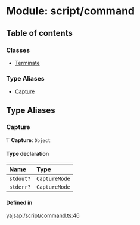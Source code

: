 # Module: script/command

## Table of contents

### Classes

- [Terminate](../classes/script_command.Terminate)

### Type Aliases

- [Capture](script_command#capture)

## Type Aliases

### Capture

Ƭ **Capture**: `Object`

#### Type declaration

| Name | Type |
| :------ | :------ |
| `stdout?` | `CaptureMode` |
| `stderr?` | `CaptureMode` |

#### Defined in

[yajsapi/script/command.ts:46](https://github.com/golemfactory/yajsapi/blob/2663a15/yajsapi/script/command.ts#L46)
